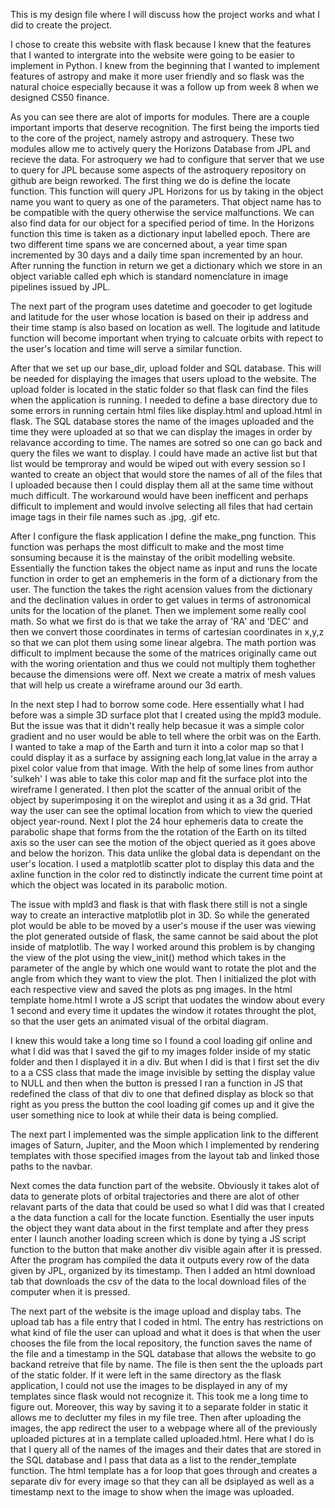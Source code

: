 This is my design file where I will discuss how the project works and what I did to create the project.

I chose to create this website with flask because I knew that the features that I wanted to intergrate into the website were going to be easier to implement in Python. I knew from the beginning that I wanted to implement features of astropy and make it more user friendly and so flask was the natural choice especially because it was a follow up from week 8 when we designed CS50 finance. 

As you can see there are alot of imports for modules. There are a couple important imports that deserve recognition. The first being the imports tied to the core of the project, namely astropy and astroquery. These two modules allow me to actively query the Horizons Database from JPL and recieve the data. For astroquery we had to configure that server that we use to query for JPL because some aspects of the astroquery repository on github are beign reworked. The first thing we do is define the locate function. This function will query JPL Horizons for us by taking in the object name you want to query as one of the parameters. That object name has to be compatible with the query otherwise the service malfunctions. We can also find data for our object for a specified period of time. In the Horizons function this time is taken as a dictionary input labelled epoch. There are two different time spans we are concerned about, a year time span incremented by 30 days and a daily time span incremented by an hour. After running the function in return we get a dictionary which we store in an object variable called eph which is standard nomenclature in image pipelines issued by JPL.

The next part of the program uses datetime and goecoder to get logitude and latitude for the user whose location is based on their ip address and their time stamp is also based on location as well. The logitude and latitude function will become important when trying to calcuate orbits with repect to the user's location and time will serve a similar function. 

After that we set up our base_dir, upload folder and SQL database. This will be needed for displaying the images that users upload to the website. The upload folder is located in the static folder so that flask can find the files when the application is running. I needed to define a base directory due to some errors in running certain html files like display.html and upload.html in flask. The SQL database stores the name of the images uploaded and the time they were uploaded at so that we can display the images in order by relavance according to time. The names are sotred so one can go back and query the files we want to display. I could have made an active list but that list would be temproray and would be wiped out with every session so I wanted to create an object that would store the names of all of the files that I uploaded because then I could display them all at the same time without much difficult. The workaround would have been inefficent and perhaps difficult to implement and would involve selecting all files that had certain image tags in their file names such as .jpg, .gif etc. 

After I configure the flask application I define the make_png function. This function was perhaps the most difficult to make and the most time sonsuming because it is the mainstay of the oribit modelling website. Essentially the function takes the object name as input and runs the locate function in order to get an emphemeris in the form of a dictionary from the user. The function the takes the right acension values from the dictionary and the declination values in order to get values in terms of astronomical units for the location of the planet. Then we implement some really cool math. So what we first do is that we take the array of 'RA' and 'DEC' and then we convert those coordinates in terms of cartesian coordinates in x,y,z so that we can plot them using some linear algebra. The math portion was difficult to implment because the some of the matrices originally came out with the woring orientation and thus we could not multiply them toghether because the dimensions were off. Next we create a matrix of mesh values that will help us create a wireframe around our 3d earth. 

In the next step I had to borrow some code. Here essentially what I had before was a simple 3D surface plot that I created using the mpld3 module. But the issue was that it didn't really help becasue it was a simple color gradient and no user would be able to tell where the orbit was on the Earth. I wanted to take a map of the Earth and turn it into a color map so that I could display it as a surface by assigning each long,lat value in the array a pixel color value from that image. With the help of some lines from author 'sulkeh' I was able to take this color map and fit the surface plot into the wireframe I generated. I then plot the scatter of the annual oribit of the object by superimposing it on the wireplot and using it as a 3d grid. THat way the user can see the optimal location from which to view the queried object year-round. Next I plot the 24 hour ephemeris data to create the parabolic shape that forms from the the rotation of the Earth on its tilted axis so the user can see the motion of the object queried as it goes above and below the horizon. This data unlike the global data is dependant on the user's location. I used a matplotlib scatter plot to display this data and the axline function in the color red to distinctly indicate the current time point at which the object was located in its parabolic motion. 

The issue with mpld3 and flask is that with flask there still is not a single way to create an interactive matplotlib plot in 3D. So while the generated plot would be able to be moved by a user's mouse if the user was viewing the plot generated outside of flask, the same cannot be said about the plot inside of matplotlib. The way I worked around this problem is by changing the view of the plot using the view_init() method which takes in the parameter of the angle by which one would want to rotate the plot and the angle from which they want to view the plot. Then I initialized the plot with each respective view and saved the plots as png images. In the html template home.html I wrote a JS script that uodates the window about every 1 second and every time it updates the window it rotates throught the plot, so that the user gets an animated visual of the orbital diagram. 

I knew this would take a long time so I found a cool loading gif online and what I did was that I saved the gif to my images folder inside of my static folder and then I displayed it in a div. But when I did is that I first set the div to a a CSS class that made the image invisible by setting the display value to NULL and then when the button is pressed I ran a function in JS that redefined the class of that div to one that defined display as block so that right as you press the button the cool loading gif comes up and it give the user something nice to look at while their data is being complied. 

The next part I implemented was the simple application link to the different images of Saturn, Jupiter, and the Moon which I implemented by rendering templates with those specified images from the layout tab and linked those paths to the navbar. 

Next comes the data function part of the website. Obviously it takes alot of data to generate plots of orbital trajectories and there are alot of other relavant parts of the data that could be used so what I did was that I created a the data function a call for the locate function. Esentially the user inputs the object they want data about in the first template and after they press enter I launch another loading screen which is done by tying a JS script function to the button that make another div visible again after it is pressed. After the program has compiled the data it outputs every row of the data given by JPL, organized by its timestamp. Then I added an html download tab that downloads the csv of the data to the local download files of the computer when it is pressed. 

The next part of the website is the image upload and display tabs. The upload tab has a file entry that I coded in html. The entry has restrictions on what kind of file the user can upload and what it does is that when the user chooses the file from the local repository, the function saves the name of the file and a timestamp in the SQL database that allows the website to go backand retreive that file by name. The file is then sent the the uploads part of the static folder. If it were left in the same directory as the flask application, I could not use the images to be displayed in any of my templates since flask would not recognize it. This took me a long time to figure out. Moreover, this way by saving it to a separate folder in static it allows me to declutter my files in my file tree. Then after uploading the images, the app redirect the user to a webpage where all of the previously uploaded pictures at in a template called uploaded.html. Here what I do is that I query all of the names of the images and their dates that are stored in the SQL database and I pass that data as a list to the render_template function. The html template has a for loop that goes through and creates a separate div for every image so that they can all be dsiplayed as well as a timestamp next to the image to show when the image was uploaded. 
